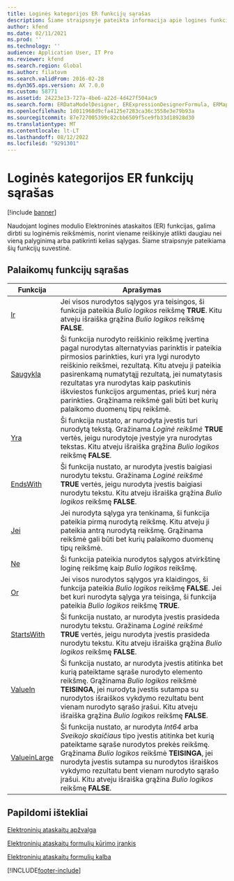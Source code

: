 ```yaml
---
title: Loginės kategorijos ER funkcijų sąrašas
description: Šiame straipsnyje pateikta informacija apie logines funkcijas, kurias palaiko elektroninės ataskaitos (ER).
author: kfend
ms.date: 02/11/2021
ms.prod: ''
ms.technology: ''
audience: Application User, IT Pro
ms.reviewer: kfend
ms.search.region: Global
ms.author: filatovm
ms.search.validFrom: 2016-02-28
ms.dyn365.ops.version: AX 7.0.0
ms.custom: 58771
ms.assetid: 24223e13-727a-4be6-a22d-4d427f504ac9
ms.search.form: ERDataModelDesigner, ERExpressionDesignerFormula, ERMappedFormatDesigner, ERModelMappingDesigner
ms.openlocfilehash: 1d011968d9cfa4125e7283ca36c3558e3e79b93a
ms.sourcegitcommit: 87e727005399c82cbb6509f5ce9fb33d18928d30
ms.translationtype: MT
ms.contentlocale: lt-LT
ms.lasthandoff: 08/12/2022
ms.locfileid: "9291301"
---
```

# <a name="list-of-er-functions-in-the-logical-category"></a>Loginės kategorijos ER funkcijų sąrašas

[!include [banner](../includes/banner.md)]

Naudojant logines modulio Elektroninės ataskaitos (ER) funkcijas, galima dirbti su loginėmis reikšmėmis, norint viename reiškinyje atlikti daugiau nei vieną palyginimą arba patikrinti kelias sąlygas. Šiame straipsnyje pateikiama šių funkcijų suvestinė.

## <a name="list-of-supported-functions"></a>Palaikomų funkcijų sąrašas

| Funkcija | Aprašymas |
|----------|-------------|
| [Ir](er-functions-logical-and.md)                       | Jei visos nurodytos sąlygos yra teisingos, ši funkcija pateikia *Bulio logikos* reikšmę **TRUE**. Kitu atveju išraiška grąžina *Bulio logikos* reikšmę **FALSE**. |
| [Saugykla](er-functions-logical-case.md)                     | Ši funkcija nurodyto reiškinio reikšmę įvertina pagal nurodytas alternatyvias parinktis ir pateikia pirmosios parinkties, kuri yra lygi nurodyto reiškinio reikšmei, rezultatą. Kitu atveju ji pateikia pasirenkamą numatytąjį rezultatą, jei numatytasis rezultatas yra nurodytas kaip paskutinis iškviestos funkcijos argumentas, prieš kurį nėra parinkties. Grąžinama reikšmė gali būti bet kurių palaikomo duomenų tipų reikšmė. |
| [Yra](er-functions-logical-contains.md)             | Ši funkcija nustato, ar nurodyta įvestis turi nurodytą tekstą. Gražinama *Loginė reikšmė* **TRUE** vertės, jeigu nurodytoje įvestyje yra nurodytas tekstas. Kitu atveju išraiška grąžina *Bulio logikos* reikšmę **FALSE**. |
| [EndsWith](er-functions-logical-endswith.md)             | Ši funkcija nustato, ar nurodyta įvestis baigiasi nurodytu tekstu. Gražinama *Loginė reikšmė* **TRUE** vertės, jeigu nurodyta įvestis baigiasi nurodytu tekstu. Kitu atveju išraiška grąžina *Bulio logikos* reikšmę **FALSE**. |
| [Jei](er-functions-logical-if.md)                         | Jei nurodyta sąlyga yra tenkinama, ši funkcija pateikia pirmą nurodytą reikšmę. Kitu atveju ji pateikia antrą nurodytą reikšmę. Grąžinama reikšmė gali būti bet kurių palaikomo duomenų tipų reikšmė. |
| [Ne](er-functions-logical-not.md)                       | Ši funkcija pateikia nurodytos sąlygos atvirkštinę loginę reikšmę kaip *Bulio logikos* reikšmę. |
| [Or](er-functions-logical-or.md)                         | Jei visos nurodytos sąlygos yra klaidingos, ši funkcija pateikia *Bulio logikos* reikšmę **FALSE**. Jei bet kuri nurodyta sąlyga yra teisinga, ši funkcija pateikia *Bulio logikos* reikšmę **TRUE**. |
| [StartsWith](er-functions-logical-startswith.md)         | Ši funkcija nustato, ar nurodyta įvestis prasideda nurodytu tekstu. Gražinama *Loginė reikšmė* **TRUE** vertės, jeigu nurodyta įvestis prasideda nurodytu tekstu. Kitu atveju išraiška grąžina *Bulio logikos* reikšmę **FALSE**. |
| [ValueIn](er-functions-logical-valuein.md)               | Ši funkcija nustato, ar nurodyta įvestis atitinka bet kurią pateiktame sąraše nurodyto elemento reikšmę. Grąžinama *Bulio logikos* reikšmė **TEISINGA**, jei nurodyta įvestis sutampa su nurodytos išraiškos vykdymo rezultatu bent vienam nurodyto sąrašo įrašui. Kitu atveju išraiška grąžina *Bulio logikos* reikšmę **FALSE**. |
| [ValueinLarge](er-functions-logical-valueinlarge.md)     | Ši funkcija nustato, ar nurodyta *Int64* arba *Sveikojo skaičiaus* tipo įvestis atitinka bet kurią pateiktame sąraše nurodytos prekės reikšmę. Grąžinama *Bulio logikos* reikšmė **TEISINGA**, jei nurodyta įvestis sutampa su nurodytos išraiškos vykdymo rezultatu bent vienam nurodyto sąrašo įrašui. Kitu atveju išraiška grąžina *Bulio logikos* reikšmę **FALSE**. |


## <a name="additional-resources"></a>Papildomi ištekliai

[Elektroninių ataskaitų apžvalga](general-electronic-reporting.md)

[Elektroninių ataskaitų formulių kūrimo įrankis](general-electronic-reporting-formula-designer.md)

[Elektroninių ataskaitų formulių kalba](er-formula-language.md)


[!INCLUDE[footer-include](../../../includes/footer-banner.md)]
